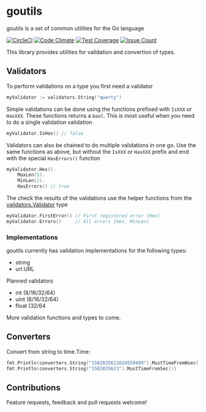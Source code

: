 # goutils

goutils is a set of common utilities for the Go language

[![CircleCI](https://circleci.com/gh/palsivertsen/goutils.svg?style=svg)](https://circleci.com/gh/palsivertsen/goutils) [![Code Climate](https://codeclimate.com/github/palsivertsen/goutils/badges/gpa.svg)](https://codeclimate.com/github/palsivertsen/goutils) [![Test Coverage](https://codeclimate.com/github/palsivertsen/goutils/badges/coverage.svg)](https://codeclimate.com/github/palsivertsen/goutils/coverage) [![Issue Count](https://codeclimate.com/github/palsivertsen/goutils/badges/issue_count.svg)](https://codeclimate.com/github/palsivertsen/goutils)

This library provides utilities for validation and convertion of types.

## Validators

To perform validations on a type you first need a validator

```go
myValidator := validators.String("qwerty")
```

Simple validations can be done using the functions prefixed with `IsXXX` or `HasXXX`. These functions returns a `bool`. This is most useful when you need to do a single validation validation

```go
myValidator.IsHex() // false
```

Validators can also be chained to do multiple validations in one go. Use the same functions as above, but without the `IsXXX` or `HasXXX` prefix and end with the special `HasErrors()` function

```go
myValidator.Hex().
	MaxLen(5).
	MinLen(2).
	HasErrors() // true
```

The check the results of the validations use the helper functions from the [validators.Validator](https://github.com/palsivertsen/goutils/blob/master/validators/validator.go) type

```go
myValidator.FirstError() // First registered error (Hex)
myValidator.Errors()     // All errors [Hex, MinLen]
```

### Implementations

goutils currently has validation implementations for the following types:
* string
* url.URL

Planned validators
* int (8/16/32/64)
* uint (8/16/32/64)
* float (32/64

More validation functions and types to come.

## Converters

Convert from string to time.Time:

```go
fmt.Println(converters.String("1502835623824559499").MustTimeFromNsec())
fmt.Println(converters.String("1502835623").MustTimeFromSec())
```

## Contributions

Feature requests, feedback and pull requests welcome!
